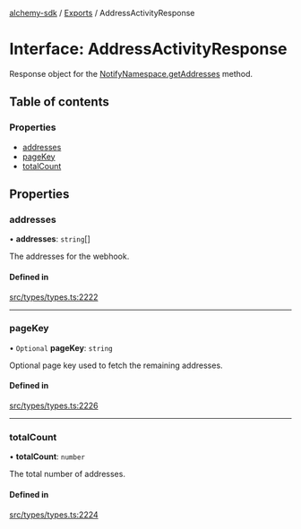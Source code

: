 [alchemy-sdk](../README.md) / [Exports](../modules.md) / AddressActivityResponse

# Interface: AddressActivityResponse

Response object for the [NotifyNamespace.getAddresses](../classes/NotifyNamespace.md#getaddresses) method.

## Table of contents

### Properties

- [addresses](AddressActivityResponse.md#addresses)
- [pageKey](AddressActivityResponse.md#pagekey)
- [totalCount](AddressActivityResponse.md#totalcount)

## Properties

### addresses

• **addresses**: `string`[]

The addresses for the webhook.

#### Defined in

[src/types/types.ts:2222](https://github.com/alchemyplatform/alchemy-sdk-js/blob/5fad342/src/types/types.ts#L2222)

___

### pageKey

• `Optional` **pageKey**: `string`

Optional page key used to fetch the remaining addresses.

#### Defined in

[src/types/types.ts:2226](https://github.com/alchemyplatform/alchemy-sdk-js/blob/5fad342/src/types/types.ts#L2226)

___

### totalCount

• **totalCount**: `number`

The total number of addresses.

#### Defined in

[src/types/types.ts:2224](https://github.com/alchemyplatform/alchemy-sdk-js/blob/5fad342/src/types/types.ts#L2224)
